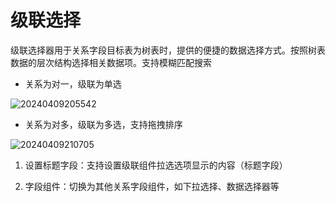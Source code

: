 # 级联选择

级联选择器用于关系字段目标表为树表时，提供的便捷的数据选择方式。按照树表数据的层次结构选择相关数据项。支持模糊匹配搜索

- 关系为对一，级联为单选

![20240409205542](https://nocobase-docs.oss-cn-beijing.aliyuncs.com/20240409205542.png)

- 关系为对多，级联为多选，支持拖拽排序

![20240409210705](https://nocobase-docs.oss-cn-beijing.aliyuncs.com/20240409210705.png)

1. 设置标题字段：支持设置级联组件拉选选项显示的内容（标题字段）

2. 字段组件：切换为其他关系字段组件，如下拉选择、数据选择器等